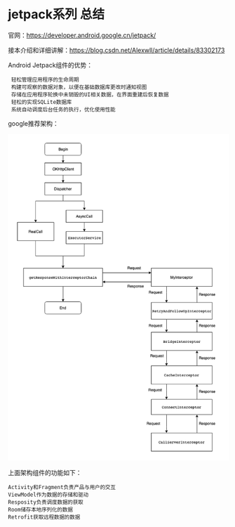 # jetpack系列 总结

官网：https://developer.android.google.cn/jetpack/

接本介绍和详细讲解：https://blog.csdn.net/Alexwll/article/details/83302173

 
Android Jetpack组件的优势：
 
     轻松管理应用程序的生命周期
     构建可观察的数据对象，以便在基础数据库更改时通知视图
     存储在应用程序轮换中未销毁的UI相关数据，在界面重建后恢复数据
     轻松的实现SQLite数据库
     系统自动调度后台任务的执行，优化使用性能
  
google推荐架构：
   
![okhttp3流程图](https://github.com/66668/Android_Interview/blob/master/pictures/okhttp3_02.png)

上面架构组件的功能如下：

    Activity和Fragment负责产品与用户的交互
    ViewModel作为数据的存储和驱动
    Resposity负责调度数据的获取
    Room储存本地序列化的数据
    Retrofit获取远程数据的数据


